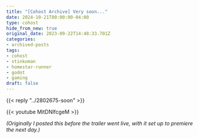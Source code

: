 ```yaml
---
title: "[Cohost Archive] Very soon..."
date: 2024-10-21T00:00:00-04:00
type: cohost
hide_from_new: true
original_date: 2023-09-22T14:48:33.701Z
categories:
- archived-posts
tags:
- cohost
- stinkoman
- homestar-runner
- godot
- gaming
draft: false
---
```


{{< reply "../2802675-soon" >}}

{{< youtube MitDNlfcgeM >}}

*(Originally I posted this before the trailer went live, with it set up to premiere the next day.)*